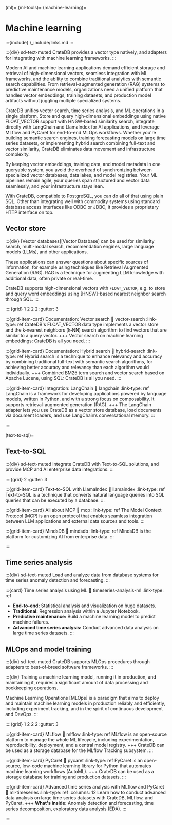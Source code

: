 (ml)=
(ml-tools)=
(machine-learning)=
# Machine learning

:::{include} /_include/links.md
:::

:::{div} sd-text-muted
CrateDB provides a vector type natively, and adapters for integrating
with machine learning frameworks.
:::

Modern AI and machine learning applications demand efficient storage and
retrieval of high-dimensional vectors, seamless integration with ML frameworks,
and the ability to combine traditional analytics with semantic search capabilities.
From retrieval-augmented generation (RAG) systems to predictive maintenance models,
organizations need a unified platform that handles vector embeddings, training datasets,
and production model artifacts without juggling multiple specialized systems.

CrateDB unifies vector search, time series analysis, and ML operations in a single
platform. Store and query high-dimensional embeddings using native FLOAT_VECTOR support
with HNSW-based similarity search, integrate directly with LangChain and LlamaIndex for
AI applications, and leverage MLflow and PyCaret for end-to-end MLOps workflows. Whether
you're building semantic search engines, training forecasting models on large time series
datasets, or implementing hybrid search combining full-text and vector similarity, CrateDB
eliminates data movement and infrastructure complexity.

By keeping vector embeddings, training data, and model metadata in one queryable system,
you avoid the overhead of synchronizing between specialized vector databases, data lakes,
and model registries. Your ML pipelines remain agile, your queries span structured and
vector data seamlessly, and your infrastructure stays lean.

With CrateDB, compatible to PostgreSQL, you can do all of that using plain SQL.
Other than integrating well with commodity systems using standard database
access interfaces like ODBC or JDBC, it provides a proprietary HTTP interface
on top.

## Vector store

:::{div}
[Vector databases][Vector Database] can be used for similarity search,
multi-modal search, recommendation engines, large language models (LLMs),
and other applications.

These applications can answer questions about specific sources of information,
for example using techniques like Retrieval Augmented Generation (RAG).
RAG is a technique for augmenting LLM knowledge with additional data,
often private or real-time.

CrateDB supports high-dimensional vectors with `FLOAT_VECTOR`, e.g. to
store and query word embeddings using [HNSW]-based nearest neighbor search
through SQL.
:::

::::{grid} 1 2 2 2
:gutter: 3

:::{grid-item-card} Documentation: Vector search
:link: vector-search
:link-type: ref
CrateDB's FLOAT_VECTOR data type implements a vector store and the k‑nearest
neighbors (k‑NN) search algorithm to find vectors that are similar to a query
vector.
+++
Vector search on machine learning embeddings: CrateDB is all you need.
:::

:::{grid-item-card} Documentation: Hybrid search
:link: hybrid-search
:link-type: ref
Hybrid search is a technique to enhance relevancy and accuracy by combining
traditional full-text with semantic search algorithms, for achieving better
accuracy and relevancy than each algorithm would individually.
+++
Combined BM25 term search and vector search based on Apache Lucene,
using SQL: CrateDB is all you need.
:::

:::{grid-item-card} Integration: LangChain
:link: langchain
:link-type: ref
LangChain is a framework for developing applications powered by language models,
written in Python, and with a strong focus on composability.
It supports retrieval-augmented generation (RAG).
+++
The LangChain adapter lets you use CrateDB as a vector store database, load
documents via document loaders, and use LangChain’s conversational memory.
:::

::::


(text-to-sql)=
## Text-to-SQL

:::{div} sd-text-muted
Integrate CrateDB with Text-to-SQL solutions,
and provide MCP and AI enterprise data integrations.
:::

::::{grid} 2
:gutter: 3

:::{grid-item-card} Text-to-SQL with LlamaIndex
:link: llamaindex
:link-type: ref
Text-to-SQL is a technique that converts natural language queries into SQL
queries that can be executed by a database.
:::

:::{grid-item-card} All about MCP
:link: mcp
:link-type: ref
The Model Context Protocol (MCP) is an open protocol that enables seamless
integration between LLM applications and external data sources and tools.
:::

:::{grid-item-card} MindsDB
:link: mindsdb
:link-type: ref
MindsDB is the platform for customizing AI from enterprise data.
:::

::::


## Time series analysis

:::{div} sd-text-muted
Load and analyze data from database systems for
time series anomaly detection and forecasting.
:::

:::{card} Time series analysis using ML
:link: timeseries-analysis-ml
:link-type: ref
- **End-to-end:** Statistical analysis and visualization on huge datasets.
- **Traditional:** Regression analysis within a Jupyter Notebook.
- **Predictive maintenance:** Build a machine learning model to predict machine failures.
- **Advanced time series analysis:** Conduct advanced data analysis on large time series datasets.
:::


## MLOps and model training

:::{div} sd-text-muted
CrateDB supports MLOps procedures through adapters to best-of-breed software
frameworks.
:::

:::{div}
Training a machine learning model, running it in production, and maintaining
it, requires a significant amount of data processing and bookkeeping
operations.

Machine Learning Operations [MLOps] is a paradigm that aims to deploy and
maintain machine learning models in production reliably and efficiently,
including experiment tracking, and in the spirit of continuous development
and DevOps.
:::

::::{grid} 1 2 2 2
:gutter: 3

:::{grid-item-card} MLflow
:link: mlflow
:link-type: ref
MLflow is an open-source platform to manage the whole ML lifecycle,
including experimentation, reproducibility, deployment, and a central
model registry.
+++
CrateDB can be used as a storage database for the MLflow Tracking subsystem.
:::

:::{grid-item-card} PyCaret
:link: pycaret
:link-type: ref
PyCaret is an open-source, low-code machine learning library for Python
that automates machine learning workflows (AutoML).
+++
CrateDB can be used as a storage database for training and production datasets.
:::

:::{grid-item-card} Advanced time series analysis with MLflow and PyCaret
:link: ml-timeseries
:link-type: ref
:columns: 12
Learn how to conduct advanced data analysis on large time series datasets
with CrateDB, MLflow, and PyCaret.
+++
**What's inside:** Anomaly detection and forecasting, time series decomposition,
exploratory data analysis (EDA).
:::

::::
